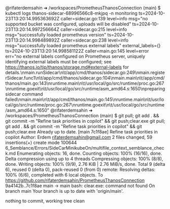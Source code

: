 @rifaterdemsahin ➜ /workspaces/PrometheusThanosConnection (main) $    kubectl logs thanos-sidecar-68996566c8-mkjpq -n monitoring
ts=2024-10-23T13:20:14.995363692Z caller=sidecar.go:139 level=info msg="no supported bucket was configured, uploads will be disabled"
ts=2024-10-23T13:20:14.997256664Z caller=sidecar.go:215 level=info msg="successfully loaded prometheus version"
ts=2024-10-23T13:20:14.998489892Z caller=sidecar.go:238 level=info msg="successfully loaded prometheus external labels" external_labels={}
ts=2024-10-23T13:20:14.998581122Z caller=main.go:145 level=error err="no external labels configured on Prometheus server, uniquely identifying external labels must be configured; see https://thanos.io/tip/thanos/storage.md#external-labels for details.\nmain.runSidecar\n\t/app/cmd/thanos/sidecar.go:249\nmain.registerSidecar.func1\n\t/app/cmd/thanos/sidecar.go:104\nmain.main\n\t/app/cmd/thanos/main.go:143\nruntime.main\n\t/usr/local/go/src/runtime/proc.go:267\nruntime.goexit\n\t/usr/local/go/src/runtime/asm_amd64.s:1650\npreparing sidecar command failed\nmain.main\n\t/app/cmd/thanos/main.go:145\nruntime.main\n\t/usr/local/go/src/runtime/proc.go:267\nruntime.goexit\n\t/usr/local/go/src/runtime/asm_amd64.s:1650"
@rifaterdemsahin ➜ /workspaces/PrometheusThanosConnection (main) $ git pull; git add . && git commit -m "Refine task priorities in copilot" && git push;clear.exe git pull; git add . && git commit -m "Refine task priorities in copilot" && git push;clear.exe 
Already up to date.
[main 7c1f8ae] Refine task priorities in copilot
 Author: Erdem <rifaterdemsahin@gmail.com>
 2 files changed, 59 insertions(+)
 create mode 100644 6_Semblance/Errors/SideCarMinikubeOn/multifile_context_semblance_check.md
Enumerating objects: 16, done.
Counting objects: 100% (16/16), done.
Delta compression using up to 4 threads
Compressing objects: 100% (8/8), done.
Writing objects: 100% (9/9), 2.76 KiB | 2.76 MiB/s, done.
Total 9 (delta 6), reused 0 (delta 0), pack-reused 0 (from 0)
remote: Resolving deltas: 100% (6/6), completed with 6 local objects.
To https://github.com/rifaterdemsahin/PrometheusThanosConnection
   9a4142b..7c1f8ae  main -> main
bash: clear.exe: command not found
On branch main
Your branch is up to date with 'origin/main'.

nothing to commit, working tree clean